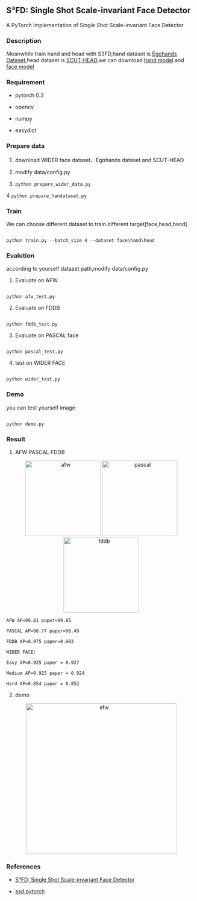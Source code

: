 ## S³FD: Single Shot Scale-invariant Face Detector ##
A PyTorch Implementation of Single Shot Scale-invariant Face Detector

### Description
Meanwhile train hand and head with S3FD,hand dataset is [Egohands Dataset](http://vision.soic.indiana.edu/projects/egohands/),head dataset is [SCUT-HEAD](https://github.com/HCIILAB/SCUT-HEAD-Dataset-Release),we can download [hand model](https://pan.baidu.com/s/1_d4HqioBJknGj2ypwtYaXg) and [face model](https://pan.baidu.com/s/1epyTAUc6qSt3oZ7veK4oEw)

### Requirement
* pytorch 0.3 
* opencv 
* numpy 
* easydict

### Prepare data 
1. download WIDER face dataset、Egohands dataset and SCUT-HEAD
2. modify data/config.py 
3. ``` python prepare_wider_data.py ```
4 ``` python prepare_handataset.py ```


### Train
We can choose different dataset to train different target[face,head,hand] 
``` 
python train.py --batch_size 4 --dataset face\hand\head
``` 

### Evalution
according to yourself dataset path,modify data/config.py 
1. Evaluate on AFW.
```
python afw_test.py
```
2. Evaluate on FDDB 
```
python fddb_test.py
```
3. Evaluate on PASCAL  face 
``` 
python pascal_test.py
```
4. test on WIDER FACE 
```
python wider_test.py
```
### Demo 
you can test yourself image
```
python demo.py
```

### Result
1. AFW PASCAL FDDB
<div align="center">
<img src="https://github.com/yxlijun/S3FD.pytorch/blob/master/img/AFW.png" height="200px" alt="afw" >
<img src="https://github.com/yxlijun/S3FD.pytorch/blob/master/img/pascal.png" height="200px" alt="pascal" >
<img src="https://github.com/yxlijun/S3FD.pytorch/blob/master/img/FDDB.png" height="200px" alt="fddb" >     
</div>

	AFW AP=99.81 paper=99.85 
	PASCAL AP=98.77 paper=98.49
	FDDB AP=0.975 paper=0.983
	WIDER FACE:
	Easy AP=0.925 paper = 0.927
	Medium AP=0.925 paper = 0.924
	Hard AP=0.854 paper = 0.852

2. demo
<div align="center">
<img src="https://github.com/yxlijun/S3FD.pytorch/blob/master/tmp/test2.jpg" height="400px" alt="afw" >
</div>


### References
* [S³FD: Single Shot Scale-invariant Face Detector](https://arxiv.org/abs/1708.05237)
* [ssd.pytorch](https://github.com/amdegroot/ssd.pytorch)
